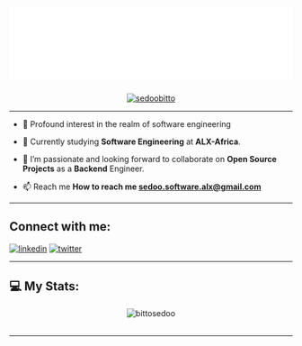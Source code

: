 <!--<h1 align="center">Hi there 👋, I'm Bitto Sedoo</h1>-->

<h1 align = "center">
<img src="header.svg" />
</h1>

<p align="center"> <a href="https://twitter.com/sedoobitto" target="blank"><img src="https://img.shields.io/twitter/follow/sedoobitto?color=1DA1F2&logo=twitter&style=for-the-badge" alt="sedoobitto" /></a> </p>

---

- 👀 Profound interest in the realm of software engineering

- 🔭 Currently studying **Software Engineering** at **ALX-Africa**.

- 👯 I’m passionate and looking forward to collaborate on **Open Source Projects** as a **Backend** Engineer.

- 📫 Reach me **How to reach me sedoo.software.alx@gmail.com**
---



## Connect with me:
[<img src='https://cdn.jsdelivr.net/npm/simple-icons@3.0.1/icons/linkedin.svg' alt='linkedin' height='40'>](https://www.linkedin.com/in/sedoobitto/)
[<img src='https://cdn.jsdelivr.net/npm/simple-icons@3.0.1/icons/twitter.svg' alt='twitter' height='40'>](https://twitter.com/sedoobitto) 

---

<!-- BLOG-POST-LIST:START -->
## 💻 My Stats:
<div align="center">

<!--<img height="180em" src="https://github-readme-stats.vercel.app/api?username=bittosedoo&show_icons=true&theme=ambient-gradient&count_private=true"/>
<img height="180em" src="https://github-readme-stats.vercel.app/api/top-langs/?username=bittosedoo&layout=compact&langs_count=7&theme=ambient-gradient"/>-->

<img align="center" src="https://github-readme-streak-stats.herokuapp.com/?user=bittosedoo&&theme=ambient-gradient" alt="bittosedoo" />


<br>
<br>

</div>

---








<!---
- 👋 Hi, I’m Bitto Sedoo
- 👀 I’m interested in Tech
- 🌱 I’m currently learning Software Engineering at ALX
- 💞️ I’m looking to collaborate on projects
- 📫 How to reach me sedoo.software.alx@gmail.com
- 🌱 I’m currently doing short specialization as a Backend Engineer.
- 🌱 Working on Data Structures and Algorithms in C. Check out **[here](https://github.com/bittosedoo/C-Data-Structures-Algorithms)**. Feel free to contribute via PR.


<span> [𝐏𝐨𝐫𝐭𝐟𝐨𝐥𝐢𝐨 𝐖𝐞𝐛𝐬𝐢𝐭𝐞](https://bittosedoo.github.io/)&emsp;|&emsp;[𝐑𝐞𝐬𝐮𝐦𝐞](https://bittosedoo.github.io/Bitto-Sedoo-Resume.html) </span>

bittosedoo/bittosedoo is a ✨ special ✨ repository because its `README.md` (this file) appears on your GitHub profile.
You can click the Preview link to take a look at your changes.
--->
